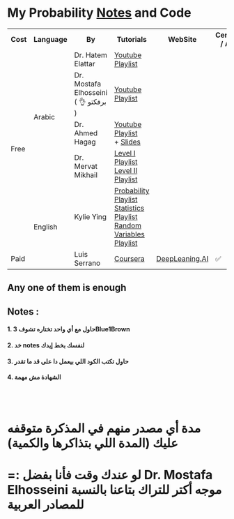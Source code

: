 # My Probability [Notes](https://github.com/mazen-alasas/ML-Journey/blob/main/3.%20Math/3.%20Probability/Probability%20-%20mazen.pdf) and **Code**


<table style="width:100%">
    <tr>
        <th> Cost                  </th>
        <th> Language              </th>
        <th> By                    </th>
        <th> Tutorials             </th>
        <th> WebSite               </th>
        <th> Certificates / Awards </th>
    </tr>
    <tr>
        <td rowspan = "5"> Free    </td>
        <td rowspan = "4"> Arabic  </td>
        <td> Dr. Hatem Elattar     </td>
        <td> <a href = "https://youtube.com/playlist?list=PLJM7jJIw2GC2Ihr__bRSeMxzsiFMZEsx7&si=hQg1e97_zeqWDvcL"> Youtube Playlist </a> </td>
        <td> </td>
        <td> </td>
    </tr>
    <tr>
        <td> Dr. Mostafa Elhosseini ( 👌 برفكتو )</td>
        <td> <a href = "https://www.youtube.com/playlist?list=PL-cKUB-e2KiuXuUQ9POZoayIOV2oOs5GL"> Youtube Playlist </a> </td>
        <td> </td>
        <td> </td>
    </tr>
    <tr>
        <td> Dr. Ahmed Hagag </td>
        <td> <a href = "https://youtube.com/playlist?list=PLxIvc-MGOs6gW9SgkmoxE5w9vQkID1_r-&si=rRI-TxSBVVpjZfVt"> Youtube Playlist </a> <br>
           + <a href = "https://drive.google.com/drive/folders/14Yv6_UWRV4nefdq-B3TK706dfYnAwzGK"> Slides </a>  </td>
        <td> </td>
        <td> </td>
    </tr>
    <tr>
        <td> Dr. Mervat Mikhail    </td>
        <td> <a href = "https://www.youtube.com/playlist?list=PL7snZ0LSsq3g9NUio7xFDtC9IVIj649GV"> Level I Playlist </a> <br>
        <a href = "https://www.youtube.com/playlist?list=PL7snZ0LSsq3g6KzD6pdqwU3_Do8WPY4M8"> Level II Playlist </a> </td>
        <td> </td>
        <td> </td>
    </tr>
    <tr>
        <td rowspan = "2"> English </td>
        <td> Kylie Ying </td>
        <td> <a href = "https://youtu.be/oyyFpAwyt6w?si=T1SRoPgDxBq1fZUg"> Probability Playlist </a> <br>
             <a href = "https://youtu.be/M2S_9lyRMvo?si=-Grky-EVArBD5VrF"> Statistics Playlist </a> <br>
             <a href = "https://youtu.be/BsV5k-80MJQ?si=ZZSr08_DYo3Q2sBY"> Random Variables Playlist </a> </td>
        <td> </td>
        <td> </td>
    </tr>
    <tr>
        <td> Paid </td>
        <td> Luis Serrano </td>
        <td> <a href = "https://www.coursera.org/learn/machine-learning-probability-and-statistics?specialization=mathematics-for-machine-learning-and-data-science"> Coursera </a> </td>
        <td> <a href = "https://www.deeplearning.ai/courses/mathematics-for-machine-learning-and-data-science-specialization/"> DeepLeaning.AI </a> </td>
        <td> ✅ </td>
    </tr>
</table>

## Any one of them is enough
## Notes :
#### 1. حاول مع أي واحد تختاره تشوف **3Blue1Brown**
#### 2. خد notes لنفسك بخط إيدك
#### 3. حاول تكتب الكود اللي بيعمل دا على قد ما تقدر
#### 4. الشهادة مش مهمة

<br>
<br>

# مدة أي مصدر منهم في المذكرة متوقفه عليك (المدة اللي بتذاكرها والكمية) 
# =: لو عندك وقت فأنا بفضل **Dr. Mostafa Elhosseini** موجه أكتر للتراك بتاعنا بالنسبة للمصادر العربية
